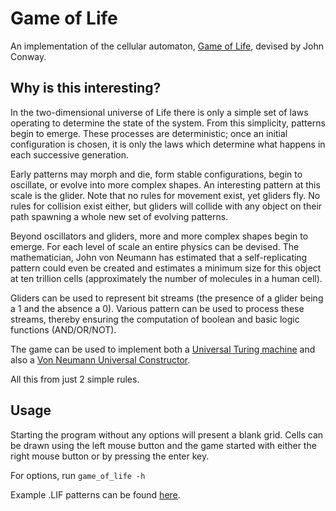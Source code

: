 Game of Life
============

An implementation of the cellular automaton, [Game of Life](http://en.wikipedia.org/wiki/Conways_Game_of_Life), devised by John Conway.


Why is this interesting?
------------------------

In the two-dimensional universe of Life there is only a simple set of laws operating to determine the state of the system. From this 
simplicity, patterns begin to emerge. These processes are deterministic; once an initial configuration is chosen, it is only the laws 
which determine what happens in each successive generation.

Early patterns may morph and die, form stable configurations, begin to oscillate, or evolve into more complex shapes. An interesting 
pattern at this scale is the glider. Note that no rules for movement exist, yet gliders fly. No rules for collision exist either, but
gliders will collide with any object on their path spawning a whole new set of evolving patterns.

Beyond oscillators and gliders, more and more complex shapes begin to emerge. For each level of scale an entire physics can be 
devised. The mathematician, John von Neumann has estimated that a self-replicating pattern could even be created and estimates
a minimum size for this object at ten trillion cells (approximately the number of molecules in a human cell).

Gliders can be used to represent bit streams (the presence of a glider being a 1 and the absence a 0). Various pattern can be used to 
process these streams, thereby ensuring the computation of boolean and basic logic functions (AND/OR/NOT).

The game can be used to implement both a [Universal Turing machine](http://www.igblan.free-online.co.uk/igblan/ca/) and also a [Von Neumann Universal Constructor](http://conwaylife.com/wiki/Universal_constructor).

All this from just 2 simple rules.



Usage
-----

Starting the program without any options will present a blank grid. Cells can be drawn using the left mouse button
and the game started with either the right mouse button or by pressing the enter key.

For options, run `game_of_life -h`

Example .LIF patterns can be found [here](http://www.mindspring.com/~alanh/lifep.zip).
